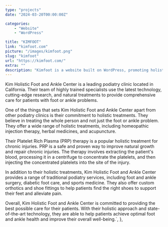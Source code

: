 ```yaml
---
type: "projects"
date: "2024-03-20T00:00:00Z"

categories: 
    - "Website"
    - "WordPress"

title: "KIMFOOT"
link: "kimfoot.com"
picture: "/images/kimfoot.png"
slug: "kimfoot"
url: "https://kimfoot.com/"
extra: ""
description: "Kimfoot is a website built on WordPress, promoting holistic treatments for foot and ankle problems with a team of highly trained podiatric specialists using cutting edge technology and natural remedies. They offer Platelet Rich Plasma injections for safe and natural healing of chronic injuries."
---
```

Kim Holistic Foot and Ankle Center is a leading podiatry clinic located in California. Their team of highly trained specialists use the latest technology, cutting-edge research, and natural treatments to provide comprehensive care for patients with foot or ankle problems.

One of the things that sets Kim Holistic Foot and Ankle Center apart from other podiatry clinics is their commitment to holistic treatments. They believe in treating the whole person and not just the foot or ankle problem. They offer a wide range of holistic treatments, including homeopathic injection therapy, herbal medicines, and acupuncture.

Their Platelet Rich Plasma (PRP) therapy is a popular holistic treatment for chronic injuries. PRP is a safe and proven way to improve natural growth and repair chronic injuries. The therapy involves extracting the patient's blood, processing it in a centrifuge to concentrate the platelets, and then injecting the concentrated platelets into the site of the injury.

In addition to their holistic treatments, Kim Holistic Foot and Ankle Center provides a range of traditional podiatry services, including foot and ankle surgery, diabetic foot care, and sports medicine. They also offer custom orthotics and shoe fittings to help patients find the right shoes to support their feet and alleviate pain.

Overall, Kim Holistic Foot and Ankle Center is committed to providing the best possible care for their patients. With their holistic approach and state-of-the-art technology, they are able to help patients achieve optimal foot and ankle health and improve their overall well-being.`,
    },